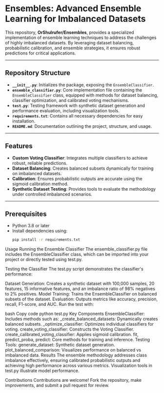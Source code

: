 # Ensembles: Advanced Ensemble Learning for Imbalanced Datasets

This repository, **OrShulrufer/Ensembles**, provides a specialized implementation of ensemble learning techniques to address the challenges of highly imbalanced datasets. By leveraging dataset balancing, probabilistic calibration, and ensemble strategies, it ensures robust predictions for critical applications.

---

## Repository Structure

- **`__init__.py`**: Initializes the package, exposing the `EnsembleClassifier`.
- **`ensemble_classifier.py`**: Core implementation file containing the `EnsembleClassifier` class, equipped with methods for dataset balancing, classifier optimization, and calibrated voting mechanisms.
- **`test.py`**: Testing framework with synthetic dataset generation and performance evaluation, including visualization tools.
- **`requirements.txt`**: Contains all necessary dependencies for easy installation.
- **`README.md`**: Documentation outlining the project, structure, and usage.

---

## Features

- **Custom Voting Classifier**: Integrates multiple classifiers to achieve robust, reliable predictions.
- **Dataset Balancing**: Creates balanced subsets dynamically for training on imbalanced datasets.
- **Calibration**: Ensures probabilistic outputs are accurate using the sigmoid calibration method.
- **Synthetic Dataset Testing**: Provides tools to evaluate the methodology under controlled imbalanced scenarios.

---

## Prerequisites

- Python 3.8 or later
- Install dependencies using:
  ```bash
  pip install -r requirements.txt
Usage
Running the Ensemble Classifier
The ensemble_classifier.py file includes the EnsembleClassifier class, which can be imported into your project or directly tested using test.py.

Testing the Classifier
The test.py script demonstrates the classifier's performance:

Dataset Generation: Creates a synthetic dataset with 100,000 samples, 20 features, 15 informative features, and an imbalance ratio of 98% negatives to 2% positives.
Model Training: Trains the EnsembleClassifier on balanced subsets of the dataset.
Evaluation: Outputs metrics like accuracy, precision, recall, F1-score, and AUC.
Run the test with:

bash
Copy code
python test.py
Key Components
EnsembleClassifier: Includes methods such as:
_create_balanced_datasets: Dynamically creates balanced subsets.
_optimize_classifier: Optimizes individual classifiers for voting.
create_voting_classifier: Constructs the Voting Classifier.
create_calibrated_voting_classifier: Applies sigmoid calibration.
fit, predict_proba, predict: Core methods for training and inference.
Testing Tools:
generate_dataset: Synthetic dataset generation.
plot_balanced_comparison: Visualizes performance on balanced vs imbalanced data.
Results
The ensemble methodology addresses class imbalance effectively, ensuring calibrated probabilistic outputs and achieving high performance across various metrics. Visualization tools in test.py illustrate model performance.

Contributions
Contributions are welcome! Fork the repository, make improvements, and submit a pull request for review.


